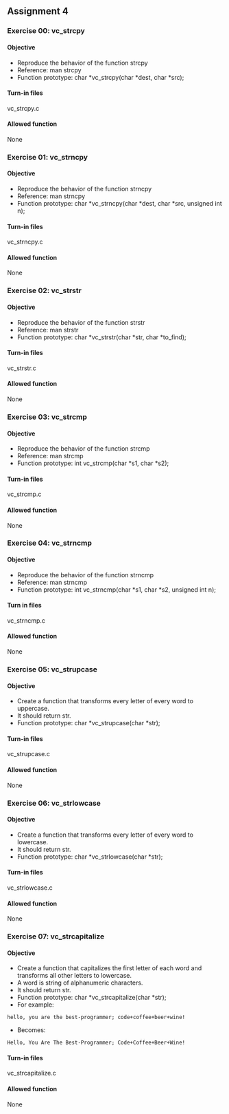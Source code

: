 ## Assignment 4
### Exercise 00: vc_strcpy
#### Objective
- Reproduce the behavior of the function strcpy
- Reference: man strcpy
- Function prototype: char *vc_strcpy(char *dest, char *src);
#### Turn-in files
vc_strcpy.c
#### Allowed function
None

### Exercise 01: vc_strncpy
#### Objective
- Reproduce the behavior of the function strncpy
- Reference: man strncpy
- Function prototype: char *vc_strncpy(char *dest, char *src, unsigned int n);
#### Turn-in files
vc_strncpy.c
#### Allowed function
None

### Exercise 02: vc_strstr
#### Objective
- Reproduce the behavior of the function strstr
- Reference: man strstr
- Function prototype: char *vc_strstr(char *str, char *to_find);
#### Turn-in files
vc_strstr.c
#### Allowed function
None

### Exercise 03: vc_strcmp
#### Objective
- Reproduce the behavior of the function strcmp
- Reference: man strcmp
- Function prototype: int vc_strcmp(char *s1, char *s2);
#### Turn-in files
vc_strcmp.c
#### Allowed function
None

### Exercise 04: vc_strncmp
#### Objective
- Reproduce the behavior of the function strncmp
- Reference: man strncmp
- Function prototype: int vc_strncmp(char *s1, char *s2, unsigned int n);
#### Turn in files
vc_strncmp.c
#### Allowed function
None

### Exercise 05: vc_strupcase
#### Objective
- Create a function that transforms every letter of every word to uppercase.
- It should return str.
- Function prototype: char *vc_strupcase(char *str);
#### Turn-in files
vc_strupcase.c
#### Allowed function
None

### Exercise 06: vc_strlowcase
#### Objective
- Create a function that transforms every letter of every word to lowercase.
- It should return str.
- Function prototype: char *vc_strlowcase(char *str);
#### Turn-in files
vc_strlowcase.c
#### Allowed function
None

### Exercise 07: vc_strcapitalize
#### Objective
- Create a function that capitalizes the first letter of each word and transforms all other letters to lowercase.
- A word is string of alphanumeric characters.
- It should return str.
- Function prototype: char *vc_strcapitalize(char *str);
- For example:
```
hello, you are the best-programmer; code+coffee+beer+wine!
```
- Becomes:
```
Hello, You Are The Best-Programmer; Code+Coffee+Beer+Wine!
```
#### Turn-in files
vc_strcapitalize.c
#### Allowed function
None